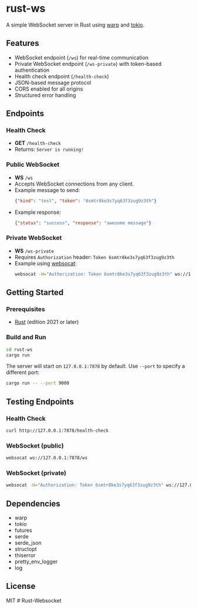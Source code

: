 # rust-ws

A simple WebSocket server in Rust using [warp](https://crates.io/crates/warp) and [tokio](https://crates.io/crates/tokio).

## Features
- WebSocket endpoint (`/ws`) for real-time communication
- Private WebSocket endpoint (`/ws-private`) with token-based authentication
- Health check endpoint (`/health-check`)
- JSON-based message protocol
- CORS enabled for all origins
- Structured error handling

## Endpoints

### Health Check
- **GET** `/health-check`
- Returns: `Server is running!`

### Public WebSocket
- **WS** `/ws`
- Accepts WebSocket connections from any client.
- Example message to send:
  ```json
  {"kind": "test", "token": "6smtr8ke3s7yq63f3zug9z3th"}
  ```
- Example response:
  ```json
  {"status": "success", "response": "awesome message"}
  ```

### Private WebSocket
- **WS** `/ws-private`
- Requires `Authorization` header: `Token 6smtr8ke3s7yq63f3zug9z3th`
- Example using [websocat](https://github.com/vi/websocat):
  ```sh
  websocat -H="Authorization: Token 6smtr8ke3s7yq63f3zug9z3th" ws://127.0.0.1:7878/ws-private
  ```

## Getting Started

### Prerequisites
- [Rust](https://www.rust-lang.org/tools/install) (edition 2021 or later)

### Build and Run
```sh
cd rust-ws
cargo run
```

The server will start on `127.0.0.1:7878` by default. Use `--port` to specify a different port:
```sh
cargo run -- --port 9000
```

## Testing Endpoints

### Health Check
```sh
curl http://127.0.0.1:7878/health-check
```

### WebSocket (public)
```sh
websocat ws://127.0.0.1:7878/ws
```

### WebSocket (private)
```sh
websocat -H="Authorization: Token 6smtr8ke3s7yq63f3zug9z3th" ws://127.0.0.1:7878/ws-private
```

## Dependencies
- warp
- tokio
- futures
- serde
- serde_json
- structopt
- thiserror
- pretty_env_logger
- log

## License
MIT #   R u s t - W e b s o c k e t  
 